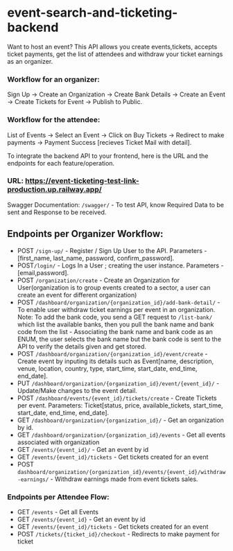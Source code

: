 # event-search-and-ticketing-backend
Want to host an event? This API allows you create events,tickets, accepts ticket payments, get the list of attendees and withdraw your ticket earnings as an organizer.

### Workflow for an organizer:

Sign Up -> Create an Organization -> Create Bank Details ->  Create an Event -> Create Tickets for Event -> Publish to Public.

### Workflow for the attendee:

List of Events -> Select an Event -> Click on Buy Tickets -> Redirect to make payments -> Payment Success [recieves Ticket Mail with detail].

To integrate the backend API to your frontend, here is the URL and the endpoints for each feature/operation.


### URL: https://event-ticketing-test-link-production.up.railway.app/
Swagger Documentation: `/swagger/` - To test API, know Required Data to be sent and Response to be received.
## Endpoints per Organizer Workflow:
* POST `/sign-up/` - Register / Sign Up User to the API. Parameters - [first_name, last_name, password, confirm_password].
* POST`/login/` - Logs In a User ; creating the user instance. Parameters -[email,password].
* POST `/organization/create` - Create an Organization for User(organization is to group events created to a sector, a user can create an event for different organization)
* POST `/dashboard/organization/{organization_id}/add-bank-detail/` - To enable user withdraw ticket earnings per event in an organization. Note: To add the bank code, you send a GET request to `/list-bank/` which list the available banks, then you pull the bank name and bank code from the list - Associating the bank name  and bank code as an ENUM, the user selects the bank name but the bank code is sent to the API to verify the details given and get stored.
* POST `/dashboard/organization/{organization_id}/event/create` - Create event by inputing its details such as Event[name, description, venue, location, country, type, start_time, start_date, end_time, end_date].
* PUT `/dashboard/organization/{organization_id}/event/{event_id}/` - Update/Make changes to the event detail.
* POST `/dashboard/events/{event_id}/tickets/create` - Create Tickets per event. Parameters: Ticket[status, price, available_tickets, start_time, start_date, end_time, end_date].
* GET `/dashboard/organization/{organization_id}/` - Get an organization by id.
* GET `/dashboard/organization/{organization_id}/events` - Get all events associated with organization
* GET `/events/{event_id}/` - Get an event by id
* GET `/events/{event_id}/tickets` - Get tickets created for an event
* POST `dashboard/organization/{organization_id}/events/{event_id}/withdraw-earnings/` - Withdraw earnings made from event tickets sales.

### Endpoints per Attendee Flow:
* GET `/events` - Get all Events
* GET `/events/{event_id}` - Get an event by id
* GET `/events/{event_id}/tickets` - Get tickets created for an event
* POST `/tickets/{ticket_id}/checkout` - Redirects to make payment for ticket

